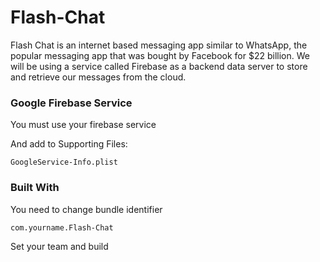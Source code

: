 # Flash-Chat

Flash Chat is an internet based messaging app similar to WhatsApp, the popular messaging app that was bought by Facebook for $22 billion. We will be using a service called Firebase as a backend data server to store and retrieve our messages from the cloud. 

### Google Firebase Service

You must use your firebase service

And add to Supporting Files:

```
GoogleService-Info.plist
```

### Built With

You need to change bundle identifier

```
com.yourname.Flash-Chat
```
Set your team and build
